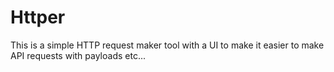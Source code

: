 # Httper
This is a simple HTTP request maker tool with a UI to make it easier to make API requests with payloads etc...
